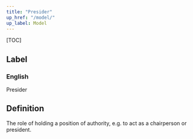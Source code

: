 ```yaml
---
title: "Presider"
up_href: "/model/"
up_label: Model
---
```


[TOC]

## Label

### English
Presider


## Definition
The role of holding a position of authority, e.g. to act as a chairperson or president. 


    
